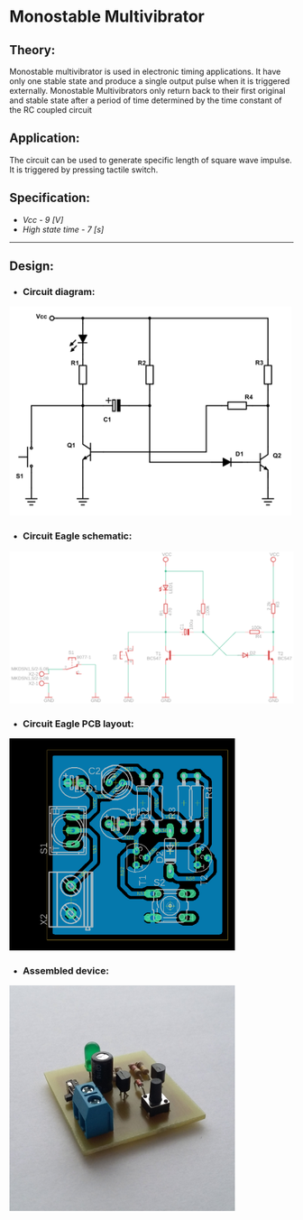 # Monostable Multivibrator

## Theory:
Monostable multivibrator is used in electronic timing applications. It have only one stable state and produce a single output pulse when it is triggered externally. Monostable Multivibrators only return back to their first original and stable state after a period of time determined by the time constant of the RC coupled circuit

## Application:
The circuit can be used to generate specific length of square wave impulse. It is triggered by pressing tactile switch. 

## Specification: 
- *Vcc - 9 [V]*
- *High state time - 7 [s]*

---
## Design:
* ### Circuit diagram:
<img src="https://github.com/sebgone/SmallProjects/blob/main/3.%20Monostable%20Multivibrator/Monostable%20Multivibrator%20diagram.png" width="500">

* ### Circuit Eagle schematic:
<img src="https://github.com/sebgone/SmallProjects/blob/main/3.%20Monostable%20Multivibrator/Monostable%20Multivibrator%20schematic.png" width="800">

* ### Circuit Eagle PCB layout:
<img src="https://github.com/sebgone/SmallProjects/blob/main/3.%20Monostable%20Multivibrator/Monostable%20Multivibrator%20board.png" width="400">

* ### Assembled device:
<img src="https://github.com/sebgone/SmallProjects/blob/main/3.%20Monostable%20Multivibrator/Photos/img2.jpg" width="400">
